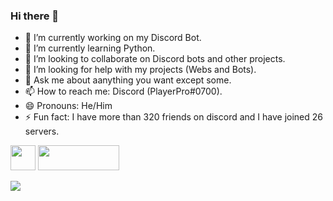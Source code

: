 ### Hi there 👋
- 🔭 I’m currently working on my Discord Bot.
- 🌱 I’m currently learning Python.
- 👯 I’m looking to collaborate on Discord bots and other projects.
- 🤔 I’m looking for help with my projects (Webs and Bots).
- 💬 Ask me about aanything you want except some.
- 📫 How to reach me: Discord (PlayerPro#0700).
- 😄 Pronouns: He/Him
- ⚡ Fun fact: I have more than 320 friends on discord and I have joined 26 servers.

<img src="https://upload.wikimedia.org/wikipedia/commons/thumb/1/1d/PyCharm_Icon.svg/1200px-PyCharm_Icon.svg.png" width="40" height="40"> <img src="https://upload.wikimedia.org/wikipedia/commons/thumb/f/f8/Python_logo_and_wordmark.svg/2560px-Python_logo_and_wordmark.svg.png" height="40" width="130">



<img src="https://github-readme-stats.vercel.app/api?username=PlayerPro3&&show_icons=true&title_color=00ffb7&icon_color=ff0000&text_color=70ff7a&bg_color=151515">
